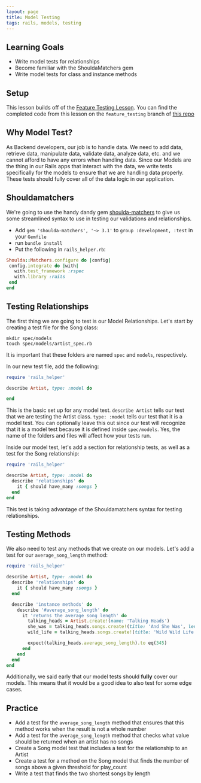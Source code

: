 ```yaml
---
layout: page
title: Model Testing
tags: rails, models, testing
---
```


## Learning Goals

* Write model tests for relationships
* Become familiar with the ShouldaMatchers gem
* Write model tests for class and instance methods

## Setup

This lesson builds off of the [Feature Testing Lesson](./feature_testing). You can find the completed code from this lesson on the `feature_testing` branch of [this repo](https://github.com/turingschool-examples/set_list/tree/feature_testing)

## Why Model Test?

As Backend developers, our job is to handle data. We need to add data, retrieve data, manipulate data, validate data, analyze data, etc. and we cannot afford to have any errors when handling data. Since our Models are the thing in our Rails apps that interact with the data, we write tests specifically for the models to ensure that we are handling data properly. These tests should fully cover all of the data logic in our application.

## Shouldamatchers

We're going to use the handy dandy gem [shoulda-matchers](https://github.com/thoughtbot/shoulda-matchers) to give us some streamlined syntax to use in testing our validations and relationships.

- Add `gem 'shoulda-matchers', '~> 3.1'` to `group :development, :test` in your `Gemfile`  
- run `bundle install`
- Put the following in `rails_helper.rb`:

```ruby
Shoulda::Matchers.configure do |config|
 config.integrate do |with|
   with.test_framework :rspec
   with.library :rails
 end
end
```

## Testing Relationships

The first thing we are going to test is our Model Relationships. Let's start by creating a test file for the Song class:

`mkdir spec/models`  
`touch spec/models/artist_spec.rb`

It is important that these folders are named `spec` and `models`, respectively.

In our new test file, add the following:


```ruby
require 'rails_helper'

describe Artist, type: :model do

end
```

This is the basic set up for any model test. `describe Artist` tells our test that we are testing the Artist class. `type: :model` tells our test that it is a model test. You can optionally leave this out since our test will recognize that it is a model test because it is defined inside `spec/models`. Yes, the name of the folders and files will affect how your tests run.

Inside our model test, let's add a section for relationship tests, as well as a test for the Song relationship:

```ruby
require 'rails_helper'

describe Artist, type: :model do
  describe 'relationships' do
    it { should have_many :songs }
  end
end
```

This test is taking advantage of the Shouldamatchers syntax for testing relationships.

## Testing Methods

We also need to test any methods that we create on our models. Let's add a test for our `average_song_length` method:

```ruby
require 'rails_helper'

describe Artist, type: :model do
  describe 'relationships' do
    it { should have_many :songs }
  end

  describe 'instance methods' do
    describe '#average_song_length' do
      it 'returns the average song length' do
        talking_heads = Artist.create!(name: 'Talking Heads')
        she_was = talking_heads.songs.create!(title: 'And She Was', length: 234, play_count: 34)
        wild_life = talking_heads.songs.create!(title: 'Wild Wild Life', length: 456, play_count: 45)

        expect(talking_heads.average_song_length).to eq(345)
      end
    end
  end
end
```

Additionally, we said early that our model tests should **fully** cover our models. This means that it would be a good idea to also test for some edge cases.

## Practice

* Add a test for the `average_song_length` method that ensures that this method works when the result is not a whole number
* Add a test for the `average_song_length` method that checks what value should be returned when an artist has no songs
* Create a Song model test that includes a test for the relationship to an Artist
* Create a test for a method on the Song model that finds the number of songs above a given threshold for play_count
* Write a test that finds the two shortest songs by length
